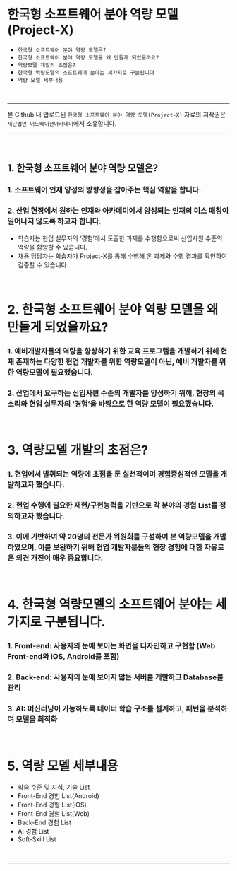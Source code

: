 # 한국형 소프트웨어 분야 역량 모델(Project-X)

* `한국형 소프트웨어 분야 역량 모델은?`
* `한국형 소프트웨어 분야 역량 모델을 왜 만들게 되었을까요?`
* `역량모델 개발의 초점은?`
* `한국형 역량모델의 소프트웨어 분야는 세가지로 구분됩니다`
* `역량 모델 세부내용`
<br>
<hr>

본 Github 내 업로드된 `한국형 소프트웨어 분야 역량 모델(Project-X)` 자료의 저작권은 `재단법인 이노베이션아카데미`에서 소유합니다. 
<hr>

<br>

## 1. 한국형 소프트웨어 분야 역량 모델은?

### 1. 소프트웨어 인재 양성의 방향성을 잡아주는 핵심 역할을 합니다.
### 2. 산업 현장에서 원하는 인재와 아카데미에서 양성되는 인재의 미스 매칭이 일어나지 않도록 하고자 합니다.

*  학습자는 현업 실무자의 ‘경험’에서 도출한 과제를 수행함으로써 신입사원 수준의 역량을 함양할 수 있습니다.
*  채용 담당자는 학습자가 Project-X를 통해 수행해 온 과제와 수행 결과를 확인하여 검증할 수 있습니다.

<br>

# 2. 한국형 소프트웨어 분야 역량 모델을 왜 만들게 되었을까요?

### 1. 예비개발자들의 역량을 향상하기 위한 교육 프로그램을 개발하기 위해 현재 존재하는 다양한 현업 개발자를 위한 역량모델이 아닌, 예비 개발자를 위한 역량모델이 필요했습니다.
### 2. 산업에서 요구하는 신입사원 수준의 개발자를 양성하기 위해, 현장의 목소리와 현업 실무자의 ‘경험’을 바탕으로 한 역량 모델이 필요했습니다.

<br>

# 3. 역량모델 개발의 초점은?

### 1. 현업에서 발휘되는 역량에 초점을 둔 실천적이며 경험중심적인 모델을 개발하고자 했습니다.
### 2. 현업 수행에 필요한 재현/구현능력을 기반으로 각 분야의 경험 List를 정의하고자 했습니다.
### 3. 이에 기반하여 약 20명의 전문가 위원회를 구성하여 본 역량모델을 개발하였으며, 이를 보완하기 위해 현업 개발자분들의 현장 경험에 대한 자유로운 의견 개진이 매우 중요합니다.

<br>

# 4. 한국형 역량모델의 소프트웨어 분야는 세가지로 구분됩니다.

### 1. Front-end: 사용자의 눈에 보이는 화면을 디자인하고 구현함 (Web Front-end와 iOS, Android를 포함)
### 2. Back-end: 사용자의 눈에 보이지 않는 서버를 개발하고 Database를 관리
### 3. AI: 머신러닝이 가능하도록 데이터 학습 구조를 설계하고, 패턴을 분석하여 모델을 최적화

<br>

# 5. 역량 모델 세부내용

* 학습 수준 및 지식, 기술 List
* Front-End 경험 List(Android)
* Front-End 경험 List(iOS)
* Front-End 경험 List(Web)
* Back-End 경험 List
* AI 경험 List
* Soft-Skill List
<br>
<hr>
